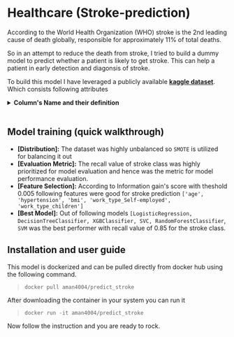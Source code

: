 # Healthcare (Stroke-prediction)

According to the World Health Organization (WHO) stroke is the 2nd leading cause of death globally, responsible for approximately 11% of total deaths.

So in an attempt to reduce the death from stroke, I tried to build a dummy model to predict whether a patient is likely to get stroke. This can help a patient in early detection and diagonsis of stroke.

To build this model I have leveraged a publicly available **[kaggle dataset](https://www.kaggle.com/fedesoriano/stroke-prediction-dataset)**. Which consists following attributes

<details>
<summary><b>Column's Name and their definition</b></summary>

1. id: unique identifier
2. gender: "Male", "Female" or "Other"
3. age: age of the patient
4. hypertension: 0 if the patient doesn't have hypertension, 1 if the patient has hypertension
5. heart_disease: 0 if the patient doesn't have any heart diseases, 1 if the patient has a heart disease
6. ever_married: "No" or "Yes"
7. work_type: "children", "Govt_jov", "Never_worked", "Private" or "Self-employed"
8. Residence_type: "Rural" or "Urban"
9. avg_glucose_level: average glucose level in blood
10. bmi: body mass index
11. smoking_status: "formerly smoked", "never smoked", "smokes" or "Unknown"\*
12. stroke: 1 if the patient had a stroke or 0 if not

</details>
<br>

## Model training (quick walkthrough)

- **[Distribution]:** The dataset was highly unbalanced so `SMOTE` is utilized for balancing it out
- **[Evaluation Metric]:** The recall value of stroke class was highly prioritized for model evaluation and hence was the metric for model performance evaluation.
- **[Feature Selection]:** According to Information gain's score with theshold 0.005 following features were good for stroke prediction `['age', 'hypertension', 'bmi', 'work_type_Self-employed', 'work_type_children']`
- **[Best Model]:** Out of following models `[LogisticRegression, DecisionTreeClassifier, XGBClassifier, SVC, RandomForestClassifier`, `SVM` was the best performer with recall value of 0.85 for the stroke class.

## Installation and user guide

This model is dockerized and can be pulled directly from docker hub using the following command.

> `docker pull aman4004/predict_stroke`

After downloading the container in your system you can run it

> `docker run -it aman4004/predict_stroke`

Now follow the instruction and you are ready to rock.
